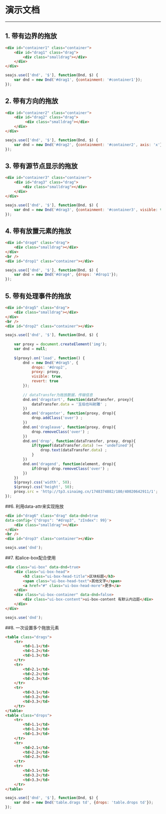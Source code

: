 # 演示文档

---

<link href="http://assets.spmjs.org/alice/box/1.1.0/box.css" rel="stylesheet">
<style>
    .container {width:500px; height:200px; background:#CCC;}
    .drag {width:50px; height:50px; background:#07B1EE; position:relative;}
    .smalldrag {width:20px; height:20px; background:#fff; margin:auto; position:absolute; left:0; top:0; right:0; bottom:0;}
    .over {border:2px dashed #000;}
    table.drags {width:200px; height:200px; border-collapse:collapse;}
    table.drops {width:250px; height:250px; border-collapse:collapse; margin-top:20px;}
    table td {border:1px solid black;}
</style>




## 1. 带有边界的拖放

````html
<div id="container1" class="container">
    <div id="drag1" class="drag">
        <div class="smalldrag"></div>
    </div>
</div>
````

````javascript
seajs.use(['dnd', '$'], function(Dnd, $) {
    var dnd = new Dnd('#drag1', {containment: '#container1'});
});
````

## 2. 带有方向的拖放

````html
<div id="container2" class="container">
    <div id="drag2" class="drag">
         <div class="smalldrag"></div>
    </div>
</div>
````

````javascript
seajs.use(['dnd', '$'], function(Dnd, $) {
    var dnd = new Dnd('#drag2', {containment: '#container2', axis: 'x'});
});
````


## 3. 带有源节点显示的拖放

````html
<div id="container3" class="container">
    <div id="drag3" class="drag">
        <div class="smalldrag"></div>
    </div>
</div>
````

````javascript
seajs.use(['dnd', '$'], function(Dnd, $) {
    var dnd = new Dnd('#drag3', {containment: '#container3', visible: true});
});
````

## 4. 带有放置元素的拖放

````html
<div id="drag4" class="drag">
    <div class="smalldrag"></div>
</div>
<br />
<div id="drop1" class="container"></div>
````

````javascript
seajs.use(['dnd', '$'], function(Dnd, $) {
    var dnd = new Dnd('#drag4', {drops: '#drop1'});
});
````

## 5. 带有处理事件的拖放

````html
<div id="drag5" class="drag">
    <div class="smalldrag"></div>
</div>
<br />
<div id="drop2" class="container"></div>
````

````javascript
seajs.use(['dnd', '$'], function(Dnd, $) {
    
    var proxy = document.createElement('img');
    var dnd = null;
     
    $(proxy).on('load', function() {
        dnd = new Dnd('#drag5', {
            drops: '#drop2',
            proxy: proxy,
            visible: true, 
            revert: true
        });
        
        // dataTransfer为拖放数据，传输信息
        dnd.on('dragstart', function(dataTransfer, proxy){
            dataTransfer.data = '玉伯也叫射雕' ;
        })
        dnd.on('dragenter', function(proxy, drop){
            drop.addClass('over') ;
        })
        dnd.on('dragleave', function(proxy, drop){
            drop.removeClass('over') ;
        })
        dnd.on('drop', function(dataTransfer, proxy, drop){
            if(typeof(dataTransfer.data) !== 'undefined'){
                drop.text(dataTransfer.data) ;
            }
        })
        dnd.on('dragend', function(element, drop){
            if(drop) drop.removeClass('over') ;
        })
    })
    $(proxy).css('width', 50);
    $(proxy).css('height', 50);
    proxy.src = 'http://tp3.sinaimg.cn/1748374882/180/40020642911/1';
});
````


##6. 利用data-attr来实现拖放

````html
<div id="drag6" class="drag" data-dnd=true 
data-config='{"drops": "#drop3", "zIndex": 99}'>
    <div class="smalldrag"></div>
</div>
<br />
<div id="drop3" class="container"></div>
````

````javascript
seajs.use('dnd');
````


##7. 和alice-box配合使用

````html
<div class="ui-box" data-dnd=true>
    <div class="ui-box-head">
        <h3 class="ui-box-head-title">区块标题</h3>
        <span class="ui-box-head-text">其他文字</span>
        <a href="#" class="ui-box-head-more">更多</a>
    </div>
    <div class="ui-box-container" data-dnd=false>
        <div class="ui-box-content">ui-box-content 有默认内边距</div>
    </div>
</div>
````

````javascript
seajs.use('dnd');
````

##8. 一次设置多个拖放元素

````html
<table class="drags">
    <tr>
        <td>1.1</td>
        <td>1.2</td>
        <td>1.3</td>
    </tr>
    <tr>
        <td>2.1</td>
        <td>2.2</td>
        <td>2.3</td>
    </tr>
    <tr>
        <td>3.1</td>
        <td>3.2</td>
        <td>3.3</td>
    </tr>
</table>
<table class="drops">
    <tr>
        <td>1.1</td>
        <td>1.2</td>
        <td>1.3</td>
    </tr>
    <tr>
        <td>2.1</td>
        <td>2.2</td>
        <td>2.3</td>
    </tr>
    <tr>
        <td>3.1</td>
        <td>3.2</td>
        <td>3.3</td>
    </tr>
</table>
````

````javascript
seajs.use(['dnd', '$'], function(Dnd, $) {
    var dnd = new Dnd('table.drags td', {drops: 'table.drops td'});
});
````

